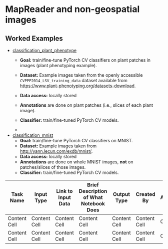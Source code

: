 # MapReader and non-geospatial images

## Worked Examples

- [classification_plant_phenotype](./classification_plant_phenotype)
  * **Goal:** train/fine-tune PyTorch CV classifiers on plant patches in images (plant phenotyping example).
  * **Dataset:** Example images taken from the openly accessible `CVPPP2014_LSV_training_data` dataset available from https://www.plant-phenotyping.org/datasets-download.
  * **Data access:** locally stored
  * **Annotations** are done on plant patches (i.e., slices of each plant image).
  * **Classifier:** train/fine-tuned PyTorch CV models.
 
  * 
- [classification_mnist](./classification_mnist)
  * **Goal:** train/fine-tune PyTorch CV classifiers on MNIST.
  * **Dataset:** Example images taken from http://yann.lecun.com/exdb/mnist/.
  * **Data access:** locally stored
  * **Annotations** are done on whole MNIST images, **not** on patches/slices of those images.
  * **Classifier:** train/fine-tuned PyTorch CV models.

| Task Name  | Input Type | Link to Input Data | Brief Description of What Notebook Does | Output Type | Created By | Annotations | Model |
| ------------- | ------------- | ------------- | ------------- | ------------- | ------------- | ------------- | ------------- |
| Content Cell  | Content Cell  | Content Cell  | Content Cell  | Content Cell  | Content Cell  | Content Cell  | Content Cell  |
| Content Cell  | Content Cell  | Content Cell  | Content Cell  | Content Cell  | Content Cell  | Content Cell  | Content Cell  |
